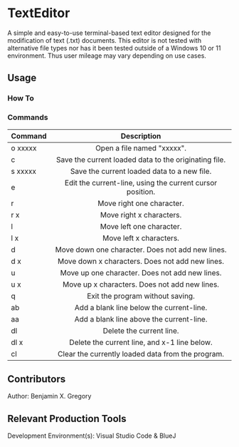# TextEditor
A simple and easy-to-use terminal-based text editor designed for the modification of text (.txt) documents. This editor is not tested with alternative file types nor has it been tested outside of a Windows 10 or 11 environment. Thus user mileage may vary depending on use cases.
## Usage
### How To

### Commands
| Command |                        Description                        |
|---------|:---------------------------------------------------------:|
| o xxxxx |                 Open a file named "xxxxx".                |
| c       |   Save the current loaded data to the originating file.   |
| s xxxxx |        Save the current loaded data to a new file.        |
| e       | Edit the current-line, using the current cursor position. |
| r       |                 Move right one character.                 |
| r x     |                  Move right x characters.                 |
| l       |                  Move left one character.                 |
| l x     |                  Move left x characters.                  |
| d       |      Move down one character. Does not add new lines.     |
| d x     |      Move down x characters. Does not add new lines.      |
| u       |       Move up one character. Does not add new lines.      |
| u x     |       Move up x characters. Does not add new lines.       |
| q       |              Exit the program without saving.             |
| ab      |          Add a blank line below the current-line.         |
| aa      |          Add a blank line above the current-line.         |
| dl      |                  Delete the current line.                 |
| dl x    |        Delete the current line, and x-1 line below.       |
| cl      |     Clear the currently loaded data from the program.     |

## Contributors
Author: Benjamin X. Gregory
## Relevant Production Tools
Development Environment(s): Visual Studio Code & BlueJ
